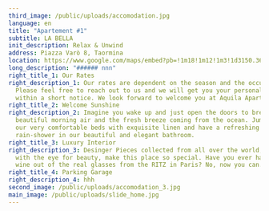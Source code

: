```yaml
---
third_image: /public/uploads/accomodation.jpg
language: en
title: "Apartement #1"
subtitle: LA BELLA
init_description: Relax & Unwind
address: Piazza Varò 8, Taormina
location: https://www.google.com/maps/embed?pb=!1m18!1m12!1m3!1d3150.369585080524!2d15.282543015414682!3d37.85164187974546!2m3!1f0!2f0!3f0!3m2!1i1024!2i768!4f13.1!3m3!1m2!1s0x131411a39251c7f9%3A0x2654f47409ca387a!2sPiazza%20Var%C3%B2%2C%2098039%20Taormina%20ME!5e0!3m2!1sen!2sit!4v1580329882609!5m2!1sen!2sit
long_description: "###### nnn"
right_title_1: Our Rates
right_description_1: Our rates are dependent on the season and the occupancy.
  Please feel free to reach out to us and we will get you your personal quote
  within a short notice. We look forward to welcome you at Aquila Apartments.
right_title_2: Welcome Sunshine
right_description_2: Imagine you wake up and just open the doors to breathe the
  beautiful morning air and the fresh breeze coming from the ocean. Jump out of
  our very comfortable beds with exquisite linen and have a refreshing
  rain-shower in our beautiful and elegant bathroom.
right_title_3: Luxury Interior
right_description_3: Desinger Pieces collected from all over the world, chosen
  with the eye for beauty, make this place so special. Have you ever had your
  wine out of the real glasses from the RITZ in Paris? No, now you can.
right_title_4: Parking Garage
right_description_4: hhh
second_image: /public/uploads/accomodation_3.jpg
main_image: /public/uploads/slide_home.jpg
---
```

